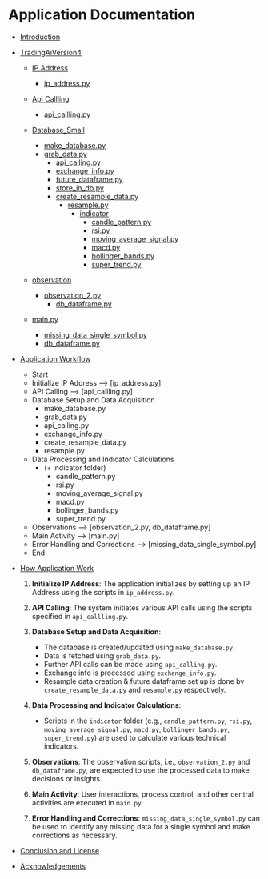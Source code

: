 # Application Documentation

- [Introduction](#Introduction)
- [TradingAiVersion4](#TradingAiVersion4)
    - [IP Address](#Observation)
        - [ip_address.py](#ip_address.py)
    - [Api Callling](#Observation)
      - [api_callling.py](#api_callling.py)
    - [Database_Small](#Observation)
      - [make_database.py](database_creation/make_database.py)
      - [grab_data.py](database_creation/grab_data.py)
        - [api_calling.py](api_callling/api_calling.py)
        - [exchange_info.py](exchange/exchange_info.py)
        - [future_dataframe.py](dataframe/future_dataframe.py)
        - [store_in_db.py](database/store_in_db.py)
        - [create_resample_data.py](database/create_resample_data.py)
          - [resample.py](database/resample.py)
            - [indicator](indicator)
              - [candle_pattern.py](indicator/candle_pattern.py)
              - [rsi.py](indicator/rsi.py)
              - [moving_average_signal.py](indicator/moving_average_signal.py)
              - [macd.py](indicator/macd.py)
              - [bollinger_bands.py](indicator/bollinger_bands.py)
              - [super_trend.py](indicator/super_trend.py)

  -  [observation](observation)
     - [observation_2.py](observation/observation_2.py)
       - [db_dataframe.py](dataframe/db_dataframe.py)

  - [main.py](#db_dataframe.py)
    - [missing_data_single_symbol.py](database/missing_data_single_symbol.py)
    - [db_dataframe.py](dataframe/db_dataframe.py)

- [Application Workflow](#WorkFlow)
  - Start 
  - Initialize IP Address --> [ip_address.py] 
  - API Calling --> [api_callling.py] 
  - Database Setup and Data Acquisition
      - make_database.py
      - grab_data.py
      - api_calling.py
      - exchange_info.py
      - create_resample_data.py
      - resample.py
  - Data Processing and Indicator Calculations 
      - (+ indicator folder)
        - candle_pattern.py
        - rsi.py
        - moving_average_signal.py
        - macd.py
        - bollinger_bands.py
        - super_trend.py
  - Observations --> [observation_2.py, db_dataframe.py] 
  - Main Activity --> [main.py] 
  - Error Handling and Corrections --> [missing_data_single_symbol.py] 
  - End


- [How Application Work](#Work)

  1. **Initialize IP Address**: The application initializes by setting up an IP Address using the scripts in `ip_address.py`.

  2. **API Calling**: The system initiates various API calls using the scripts specified in `api_callling.py`.

  3. **Database Setup and Data Acquisition**: 
     - The database is created/updated using `make_database.py`.
     - Data is fetched using `grab_data.py`.
     - Further API calls can be made using `api_calling.py`.
     - Exchange info is processed using `exchange_info.py`.
     - Resample data creation & future dataframe set up is done by `create_resample_data.py` and `resample.py` respectively.

  4. **Data Processing and Indicator Calculations**: 
     - Scripts in the `indicator` folder (e.g., `candle_pattern.py`, `rsi.py`, `moving_average_signal.py`, `macd.py`, `bollinger_bands.py`, `super_trend.py`) are used to calculate various technical indicators.

  5. **Observations**: The observation scripts, i.e., `observation_2.py` and `db_dataframe.py`, are expected to use the processed data to make decisions or insights.

  6. **Main Activity**: User interactions, process control, and other central activities are executed in `main.py`.

  7. **Error Handling and Corrections**: `missing_data_single_symbol.py` can be used to identify any missing data for a single symbol and make corrections as necessary.
- [Conclusion and License](#Conclusion_and_License)
- [Acknowledgements](#Acknowledgements)